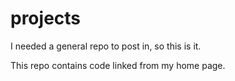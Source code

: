 # projects
I needed a general repo to post in, so this is it.

This repo contains code linked from my home page.
